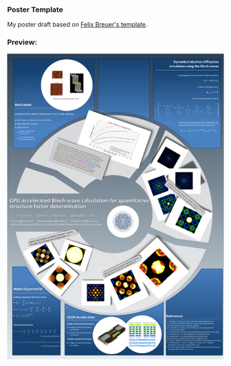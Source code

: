 ### Poster Template

My poster draft based on [Felix Breuer's template](https://link.zhihu.com/?target=https%3A//github.com/ugosan/svg-conference-poster).

### Preview:
![](./poster.jpg)



